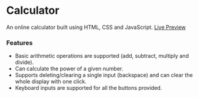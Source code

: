 # Calculator
An online calculator built using HTML, CSS and JavaScript.
[Live Preview](https://thab09.github.io/calculator/)

### Features
- Basic arithmetic operations are supported (add, subtract, multiply and divide).
- Can calculate the power of a given number.
- Supports deleting/clearing a single input (backspace) and can clear the whole display with one click.
- Keyboard inputs are supported for all the buttons provided.

